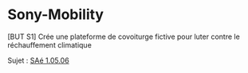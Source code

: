 # Sony-Mobility
[BUT S1] Crée une plateforme de covoiturge fictive pour luter contre le réchauffement climatique

Sujet : [SAé 1.05.06](./SAé_1.05.06_CM1.pdf)
